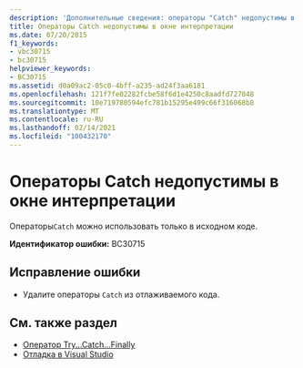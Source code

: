 ```yaml
---
description: 'Дополнительные сведения: операторы "Catch" недопустимы в окне интерпретации'
title: Операторы Catch недопустимы в окне интерпретации
ms.date: 07/20/2015
f1_keywords:
- vbc30715
- bc30715
helpviewer_keywords:
- BC30715
ms.assetid: d0a09ac2-05c0-4bff-a235-ad24f3aa6181
ms.openlocfilehash: 121f7fe02282fcbe58f6d1e4250c8aadfd727048
ms.sourcegitcommit: 10e719780594efc781b15295e499c66f316068b8
ms.translationtype: MT
ms.contentlocale: ru-RU
ms.lasthandoff: 02/14/2021
ms.locfileid: "100432170"
---
```

# <a name="catch-statements-are-not-valid-in-the-immediate-window"></a>Операторы Catch недопустимы в окне интерпретации

Операторы`Catch` можно использовать только в исходном коде.  
  
 **Идентификатор ошибки:** BC30715  
  
## <a name="to-correct-this-error"></a>Исправление ошибки  
  
- Удалите операторы `Catch` из отлаживаемого кода.  
  
## <a name="see-also"></a>См. также раздел

- [Оператор Try...Catch...Finally](../language-reference/statements/try-catch-finally-statement.md)
- [Отладка в Visual Studio](/visualstudio/debugger/debugger-feature-tour)
